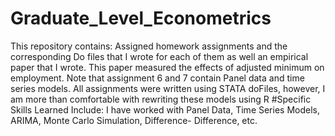 # Graduate_Level_Econometrics
This repository contains: Assigned homework assignments and the corresponding Do files that I wrote for each of them as well an empirical paper that I wrote. This paper measured the effects of adjusted minimum on employment. Note that assignment 6 and 7 contain Panel data and time series models. All assignments were written using STATA doFiles, however, I am more than comfortable with rewriting these models using R
#Specific Skills Learned Include:
I have worked with Panel Data, Time Series Models, ARIMA,  Monte Carlo Simulation, Difference- Difference, etc.
